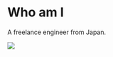 # Who am I
A freelance engineer from Japan.  

![](https://github-readme-stats.vercel.app/api/top-langs?username=kamikigit)

